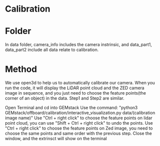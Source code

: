 Calibration
==============================================================================================================================
Folder 
===============================================================================================================================
In data folder, camera_info includes the camera instrinsic, and data_part1, data_part2 include all data relate to calibration.

Method
===================
We use open3d to help us to automatically calibrate our camera. When you run the code, it will display the LiDAR point cloud and the ZED camera image in sequence, 
and you just need to choose the feature points(the corner of an object) in the data. Step1 and Step2 are similar.

Open Terminal and cd into GEMstack
Use the command: "python3 GEMstack/offboard/calibration/interactive_visualization.py data/(calibration image name)"
Use "Ctrl + right click" to choose the feature points on lidar point cloud, you can use "Shift + Ctrl + right click" to undo the points.
Use "Ctrl + right click" to choose the feature points on Zed image, you need to choose the same points and same order with the previous step.
Close the window, and the extrinsct will show on the terminal
